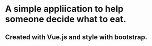 <h1>A simple appliication to help someone decide what to eat.</h1>
<h2>Created with Vue.js and style with bootstrap.</h2>
 

